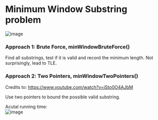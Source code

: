 # Minimum Window Substring problem
![image](https://user-images.githubusercontent.com/25105806/131955663-05e657db-aa89-4b42-a69b-889896c065af.png)


### Approach 1: Brute Force, minWindowBruteForce()
Find all substrings, test if it is valid and record the minimum length. Not surprisingly, lead to TLE.

### Approach 2: Two Pointers, minWindowTwoPointers()
Credits to: https://www.youtube.com/watch?v=jSto0O4AJbM

Use two pointers to bound the possible valid substring.

Acutal running time:\
![image](https://user-images.githubusercontent.com/25105806/131955882-0c3b197c-e704-4b6a-b8e3-dd4088a5b2ff.png)


    

